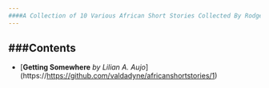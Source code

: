 ```yaml
---
####A Collection of 10 Various African Short Stories Collected By Rodgers M Gitau
---
```

###Contents
---

+ [**Getting Somewhere** *by Lilian A. Aujo*] (https://https://github.com/valdadyne/africanshortstories/1)
